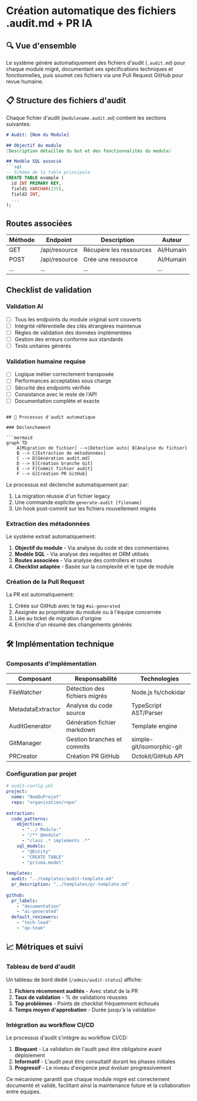 # Création automatique des fichiers .audit.md + PR IA

## 🔍 Vue d'ensemble

Le système génère automatiquement des fichiers d'audit (`.audit.md`) pour chaque module migré, documentant ses spécifications techniques et fonctionnelles, puis soumet ces fichiers via une Pull Request GitHub pour revue humaine.

## 📋 Structure des fichiers d'audit

Chaque fichier d'audit (`modulename.audit.md`) contient les sections suivantes:

```markdown
# Audit: [Nom du Module]

## Objectif du module
[Description détaillée du but et des fonctionnalités du module]

## Modèle SQL associé
```sql
-- Schéma de la table principale
CREATE TABLE example (
  id INT PRIMARY KEY,
  field1 VARCHAR(255),
  field2 INT,
  ...
);
```

## Routes associées
| Méthode | Endpoint | Description | Auteur |
|---------|----------|-------------|--------|
| GET | /api/resource | Récupère les ressources | AI/Humain |
| POST | /api/resource | Crée une ressource | AI/Humain |
| ... | ... | ... | ... |

## Checklist de validation

### Validation AI
- [ ] Tous les endpoints du module original sont couverts
- [ ] Intégrité référentielle des clés étrangères maintenue
- [ ] Règles de validation des données implémentées
- [ ] Gestion des erreurs conforme aux standards
- [ ] Tests unitaires générés

### Validation humaine requise
- [ ] Logique métier correctement transposée
- [ ] Performances acceptables sous charge
- [ ] Sécurité des endpoints vérifiée
- [ ] Consistance avec le reste de l'API
- [ ] Documentation complète et exacte
```

## 🔄 Processus d'audit automatique

### Déclenchement

```mermaid
graph TD
    A[Migration de fichier] -->|Détection auto| B[Analyse du fichier]
    B --> C[Extraction de métadonnées]
    C --> D[Génération audit.md]
    D --> E[Création branche Git]
    E --> F[Commit fichier audit]
    F --> G[Création PR GitHub]
```

Le processus est déclenché automatiquement par:
1. La migration réussie d'un fichier legacy
2. Une commande explicite `generate-audit [filename]`
3. Un hook post-commit sur les fichiers nouvellement migrés

### Extraction des métadonnées

Le système extrait automatiquement:

1. **Objectif du module** - Via analyse du code et des commentaires
2. **Modèle SQL** - Via analyse des requêtes et ORM utilisés
3. **Routes associées** - Via analyse des controllers et routes
4. **Checklist adaptée** - Basée sur la complexité et le type de module

### Création de la Pull Request

La PR est automatiquement:
1. Créée sur GitHub avec le tag `#ai-generated`
2. Assignée au propriétaire du module ou à l'équipe concernée
3. Liée au ticket de migration d'origine
4. Enrichie d'un résumé des changements générés

## 🛠️ Implémentation technique

### Composants d'implémentation

| Composant | Responsabilité | Technologies |
|-----------|----------------|--------------|
| FileWatcher | Détection des fichiers migrés | Node.js fs/chokidar |
| MetadataExtractor | Analyse du code source | TypeScript AST/Parser |
| AuditGenerator | Génération fichier markdown | Template engine |
| GitManager | Gestion branches et commits | simple-git/isomorphic-git |
| PRCreator | Création PR GitHub | Octokit/GitHub API |

### Configuration par projet

```yaml
# audit-config.yml
project:
  name: "NomDuProjet"
  repo: "organisation/repo"
  
extraction:
  code_patterns:
    objective:
      - "../ Module:"
      - "/** @module"
      - "class .* implements .*"
    sql_models:
      - "@Entity"
      - "CREATE TABLE"
      - "prisma.model"
  
templates:
  audit: "../templates/audit-template.md"
  pr_description: "../templates/pr-template.md"
  
github:
  pr_labels: 
    - "documentation"
    - "ai-generated"
  default_reviewers:
    - "tech-lead"
    - "qa-team"
```

## 📈 Métriques et suivi

### Tableau de bord d'audit

Un tableau de bord dédié (`/admin/audit-status`) affiche:

1. **Fichiers récemment audités** - Avec statut de la PR
2. **Taux de validation** - % de validations réussies
3. **Top problèmes** - Points de checklist fréquemment échoués
4. **Temps moyen d'approbation** - Durée jusqu'à la validation

### Intégration au workflow CI/CD

Le processus d'audit s'intègre au workflow CI/CD:

1. **Bloquant** - La validation de l'audit peut être obligatoire avant déploiement
2. **Informatif** - L'audit peut être consultatif durant les phases initiales
3. **Progressif** - Le niveau d'exigence peut évoluer progressivement

Ce mécanisme garantit que chaque module migré est correctement documenté et validé, facilitant ainsi la maintenance future et la collaboration entre équipes.
